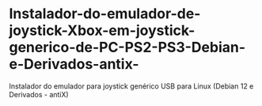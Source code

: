 # Instalador-do-emulador-de-joystick-Xbox-em-joystick-generico-de-PC-PS2-PS3-Debian-e-Derivados-antix-
Instalador do emulador para joystick genérico USB para Linux (Debian 12 e Derivados - antiX)

